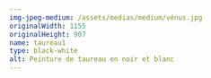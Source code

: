 ```yaml
---
img-jpeg-medium: /assets/medias/medium/vénus.jpg
originalWidth: 1155
originalHeight: 907
name: taureau1
type: black-white
alt: Peinture de taureau en noir et blanc
---
```

